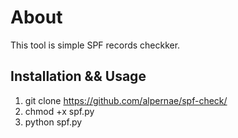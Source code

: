 # About
This tool is simple SPF records checkker.

## Installation && Usage

1. git clone https://github.com/alpernae/spf-check/
2. chmod +x spf.py
3. python spf.py
